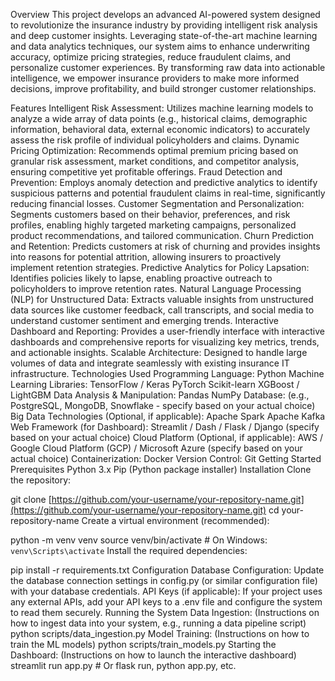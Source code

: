 Overview
This project develops an advanced AI-powered system designed to revolutionize the insurance industry by providing intelligent risk analysis and deep customer insights. Leveraging state-of-the-art machine learning and data analytics techniques, our system aims to enhance underwriting accuracy, optimize pricing strategies, reduce fraudulent claims, and personalize customer experiences. By transforming raw data into actionable intelligence, we empower insurance providers to make more informed decisions, improve profitability, and build stronger customer relationships.

Features
Intelligent Risk Assessment: Utilizes machine learning models to analyze a wide array of data points (e.g., historical claims, demographic information, behavioral data, external economic indicators) to accurately assess the risk profile of individual policyholders and claims.
Dynamic Pricing Optimization: Recommends optimal premium pricing based on granular risk assessment, market conditions, and competitor analysis, ensuring competitive yet profitable offerings.
Fraud Detection and Prevention: Employs anomaly detection and predictive analytics to identify suspicious patterns and potential fraudulent claims in real-time, significantly reducing financial losses.
Customer Segmentation and Personalization: Segments customers based on their behavior, preferences, and risk profiles, enabling highly targeted marketing campaigns, personalized product recommendations, and tailored communication.
Churn Prediction and Retention: Predicts customers at risk of churning and provides insights into reasons for potential attrition, allowing insurers to proactively implement retention strategies.
Predictive Analytics for Policy Lapsation: Identifies policies likely to lapse, enabling proactive outreach to policyholders to improve retention rates.
Natural Language Processing (NLP) for Unstructured Data: Extracts valuable insights from unstructured data sources like customer feedback, call transcripts, and social media to understand customer sentiment and emerging trends.
Interactive Dashboard and Reporting: Provides a user-friendly interface with interactive dashboards and comprehensive reports for visualizing key metrics, trends, and actionable insights.
Scalable Architecture: Designed to handle large volumes of data and integrate seamlessly with existing insurance IT infrastructure.
Technologies Used
Programming Language: Python
Machine Learning Libraries:
TensorFlow / Keras
PyTorch
Scikit-learn
XGBoost / LightGBM
Data Analysis & Manipulation:
Pandas
NumPy
Database: (e.g., PostgreSQL, MongoDB, Snowflake - specify based on your actual choice)
Big Data Technologies (Optional, if applicable):
Apache Spark
Apache Kafka
Web Framework (for Dashboard):
Streamlit / Dash / Flask / Django (specify based on your actual choice)
Cloud Platform (Optional, if applicable):
AWS / Google Cloud Platform (GCP) / Microsoft Azure (specify based on your actual choice)
Containerization: Docker
Version Control: Git
Getting Started
Prerequisites
Python 3.x
Pip (Python package installer)
Installation
Clone the repository:

git clone [https://github.com/your-username/your-repository-name.git](https://github.com/your-username/your-repository-name.git)
cd your-repository-name
Create a virtual environment (recommended):

python -m venv venv
source venv/bin/activate  # On Windows: `venv\Scripts\activate`
Install the required dependencies:

pip install -r requirements.txt
Configuration
Database Configuration: Update the database connection settings in config.py (or similar configuration file) with your database credentials.
API Keys (if applicable): If your project uses any external APIs, add your API keys to a .env file and configure the system to read them securely.
Running the System
Data Ingestion: (Instructions on how to ingest data into your system, e.g., running a data pipeline script)
python scripts/data_ingestion.py
Model Training: (Instructions on how to train the ML models)
python scripts/train_models.py
Starting the Dashboard: (Instructions on how to launch the interactive dashboard)
streamlit run app.py  # Or flask run, python app.py, etc.
